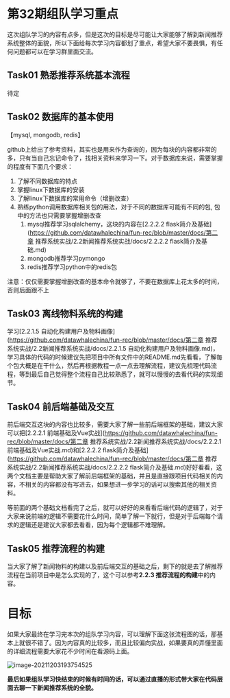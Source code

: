 ﻿# 第32期组队学习重点

这次组队学习的内容有点多，但是这次的目标是尽可能让大家能够了解到新闻推荐系统整体的面貌，所以下面给每次学习内容都划了重点，希望大家不要畏惧，有任何问题都可以在学习群里面交流。



## Task01 熟悉推荐系统基本流程

待定



## Task02 数据库的基本使用

【mysql, mongodb, redis】

github上给出了参考资料，其实也是用来作为查询的，因为每块的内容都非常的多，只有当自己忘记命令了，找相关资料来学习一下。对于数据库来说，需要掌握的程度有下面几个要求：

1. 了解不同数据库的特点
2. 掌握linux下数据库的安装
3. 了解linux下数据库的常用命令（增删改查）
4. 熟练python调用数据库相关包的用法，对于不同的数据库可能有不同的包, 包中的方法也只需要掌握增删改查
   1. mysql推荐学习sqlalchemy，这块的内容在[2.2.2.2 flask简介及基础](https://github.com/datawhalechina/fun-rec/blob/master/docs/第二章 推荐系统实战/2.2新闻推荐系统实战/docs/2.2.2.2 flask简介及基础.md)
   2. mongodb推荐学习pymongo
   3. redis推荐学习python中的redis包

注意：仅仅需要掌握增删改查的基本命令就够了，不要在数据库上花太多的时间，否则后面跟不上



## Task03 离线物料系统的构建

学习[2.2.1.5 自动化构建用户及物料画像](https://github.com/datawhalechina/fun-rec/blob/master/docs/第二章 推荐系统实战/2.2新闻推荐系统实战/docs/2.2.1.5 自动化构建用户及物料画像.md)，学习具体的代码的时候建议先把项目中所有文件中的README.md先看看，了解每个包大概是在干什么，然后再根据教程一点一点去理解流程，建议先梳理代码流程，等到最后自己觉得整个流程自己比较熟悉了，就可以慢慢的去看代码的实现细节。



## Task04 前后端基础及交互

前后端交互这块的内容也比较多，需要大家了解一些前后端框架的基础，建议大家可以把[2.2.2.1 前端基础及Vue实战](https://github.com/datawhalechina/fun-rec/blob/master/docs/第二章 推荐系统实战/2.2新闻推荐系统实战/docs/2.2.2.1 前端基础及Vue实战.md)和[2.2.2.2 flask简介及基础](https://github.com/datawhalechina/fun-rec/blob/master/docs/第二章 推荐系统实战/2.2新闻推荐系统实战/docs/2.2.2.2 flask简介及基础.md)好好看看，这两个文档主要是帮助大家了解前后端框架的基础，并且是直接跟项目代码相关的内容，不相关的内容都没有写进去，如果想进一步学习的话可以搜索其他的相关资料。

等前面的两个基础文档看完了之后，就可以好好的来看看后端代码的逻辑了，对于大家来说前端的逻辑不需要花什么时间，简单了解一下就行，但是对于后端每个请求的逻辑还是建议大家都去看看，因为每个逻辑都不难理解。



## Task05 推荐流程的构建

当大家了解了新闻物料的构建以及前后端交互的基础之后，剩下的就是去了解推荐流程在当前项目中是怎么实现的了，这个可以参考**2.2.3 推荐流程的构建**中的内容。



# 目标

如果大家最终在学习完本次的组队学习内容，可以理解下面这张流程图的话，那基本上就很不错了。因为内容真的比较多，而且比较偏向实战，如果要真的弄懂里面的详细流程需要大家花不少时间在看源码上面。

![image-20211203193754525](http://ryluo.oss-cn-chengdu.aliyuncs.com/图片image-20211203193754525.png)



**最后如果组队学习快结束的时候有时间的话，可以通过直播的形式带大家在代码层面去聊一下新闻推荐系统的全貌。**
